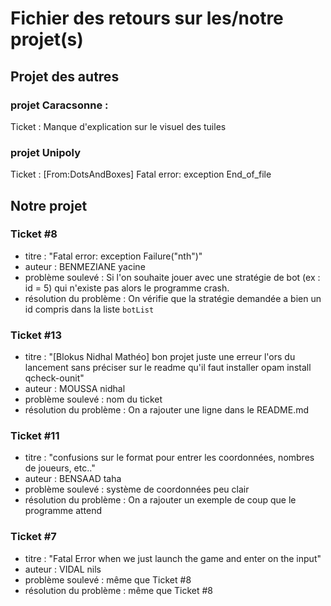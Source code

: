 # Fichier des retours sur les/notre projet(s)

## Projet des autres

### projet Caracsonne :
  Ticket : Manque d'explication sur le visuel des tuiles

### projet Unipoly
Ticket : [From:DotsAndBoxes] Fatal error: exception End_of_file

## Notre projet

### Ticket #8 
- titre : "Fatal error: exception Failure("nth")"
- auteur : BENMEZIANE yacine 
- problème soulevé : Si l'on souhaite jouer avec une stratégie de bot (ex : id = 5) qui n'existe pas alors le programme crash.
- résolution du problème : On vérifie que la stratégie demandée a bien un id compris dans la liste `botList`

### Ticket #13
- titre : "[Blokus Nidhal Mathéo] bon projet juste une erreur l'ors du lancement sans préciser sur le readme qu'il faut installer opam install qcheck-ounit"
- auteur : MOUSSA nidhal  
- problème soulevé : nom du ticket
- résolution du problème : On a rajouter une ligne dans le README.md

### Ticket #11
- titre : "confusions sur le format pour entrer les coordonnées, nombres de joueurs, etc.."
- auteur : BENSAAD taha  
- problème soulevé : système de coordonnées peu clair
- résolution du problème : On a rajouter un exemple de coup que le programme attend


### Ticket #7
- titre : "Fatal Error when we just launch the game and enter on the input"
- auteur : VIDAL nils  
- problème soulevé : même que Ticket #8
- résolution du problème : même que Ticket #8







